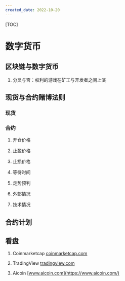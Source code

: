```yaml
---
created_date: 2022-10-20
---
```


[TOC]

# 数字货币

## 区块链与数字货币
1. 分叉与否：权利的游戏在矿工与开发者之间上演

## 现货与合约赌博法则
### 现货
### 合约
1. 开仓价格  
2. 止盈价格 
3. 止损价格 
4. 等待时间  

5. 走势预判

5. 外部情况 
7. 技术情况 

## 合约计划

## 看盘
1. Coinmarketcap  [coinmarketcap.com](https://coinmarketcap.com)

2. TradingView  [tradingview.com](https://www.tradingview.com/)

3. Aicoin       [www.aicoin.com](https://www.aicoin.com/)     
